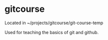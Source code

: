 # gitcourse

Located in ~/projects/gitcourse/git-course-temp

Used for teaching the basics of git and github.
